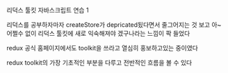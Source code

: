리덕스 툴킷 자바스크립트 연습 1

리덕스를 공부하자마자
createStore가 depricated됬다면서 줄그어지는 것 보고
아~ 어쩔수 없이 리덕스 툴킷에 새로 익숙해져야 겠구나라는 느낌이 팍 들었다

redux 공식 홈페이지에서도 toolkit을 쓰라고 열심히 홍보하고있는 중이였다

redux toolkit의 가장 기초적인 부분을 다루고 전반적인 흐름을 볼 수 있다

